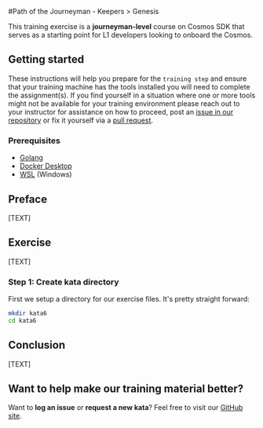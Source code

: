 #Path of the Journeyman - Keepers > Genesis

This training exercise is a **journeyman-level** course on Cosmos SDK that serves as a starting point for L1 developers looking to onboard the Cosmos.

## Getting started

These instructions will help you prepare for the `training step` and ensure that your training machine has the tools installed you will need to complete the assignment(s). If you find yourself in a situation where one or more tools might not be available for your training environment please reach out to your instructor for assistance on how to proceed, post an [issue in our repository](https://github.com/classic-terra/dojo/issues) or fix it yourself via a [pull request](https://github.com/classic-terra/dojo/pulls).

### Prerequisites

* [Golang](https://go.dev/dl/)
* [Docker Desktop](https://www.docker.com/products/docker-desktop)
* [WSL](https://learn.microsoft.com/en-us/windows/wsl/install) (Windows)

## Preface

[TEXT]

## Exercise

[TEXT]

### Step 1: Create kata directory

First we setup a directory for our exercise files. It's pretty straight forward:

```bash
mkdir kata6
cd kata6
```

## Conclusion

[TEXT]

## Want to help make our training material better?

Want to **log an issue** or **request a new kata**? Feel free to visit our [GitHub site](https://github.com/classic-terra/dojo/issues).
 